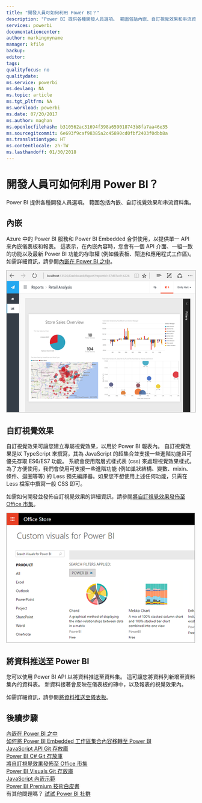 ```yaml
---
title: "開發人員可如何利用 Power BI？"
description: "Power BI 提供各種開發人員選項。 範圍包括內嵌、自訂視覺效果和串流資料集。"
services: powerbi
documentationcenter: 
author: markingmyname
manager: kfile
backup: 
editor: 
tags: 
qualityfocus: no
qualitydate: 
ms.service: powerbi
ms.devlang: NA
ms.topic: article
ms.tgt_pltfrm: NA
ms.workload: powerbi
ms.date: 07/20/2017
ms.author: maghan
ms.openlocfilehash: b310562ac31694f398a659018743b8fa7aa46e35
ms.sourcegitcommit: 6e693f9caf98385a2c45890cd0fbf2403f0dbb8a
ms.translationtype: HT
ms.contentlocale: zh-TW
ms.lasthandoff: 01/30/2018
---
```

# <a name="what-can-developers-do-with-power-bi"></a>開發人員可如何利用 Power BI？
Power BI 提供各種開發人員選項。 範圍包括內嵌、自訂視覺效果和串流資料集。

## <a name="embedding"></a>內嵌
Azure 中的 Power BI 服務和 Power BI Embedded 合併使用，以提供單一 API 來內嵌儀表板和報表。 這表示，在內嵌內容時，您會有一個 API 介面、一組一致的功能以及最新 Power BI 功能的存取權 (例如儀表板、閘道和應用程式工作區)。 如需詳細資訊，請參閱[內嵌在 Power BI 之中](embedding.md)。

![](media/what-can-you-do/powerbi-embed-sample.png)

## <a name="custom-visuals"></a>自訂視覺效果
自訂視覺效果可讓您建立專屬視覺效果，以用於 Power BI 報表內。 自訂視覺效果是以 TypeScript 來撰寫，其為 JavaScript 的超集合並支援一些進階功能且可優先存取 ES6/ES7 功能。 系統會使用階層式樣式表 (css) 來處理視覺效果樣式。 為了方便使用，我們會使用可支援一些進階功能 (例如巢狀結構、變數、mixin、條件、迴圈等等) 的 Less 預先編譯器。如果您不想使用上述任何功能，只需在 Less 檔案中撰寫一般 CSS 即可。

如需如何開發並發佈自訂視覺效果的詳細資訊，請參閱[將自訂視覺效果發佈至 Office 市集](office-store.md)。

![](media/what-can-you-do/powerbi-custom-visual-store.png)

## <a name="push-data-into-power-bi"></a>將資料推送至 Power BI
您可以使用 Power BI API 以將資料推送至資料集。 這可讓您將資料列新增至資料集內的資料表。 新資料接著會反映在儀表板的磚中，以及報表的視覺效果內。

如需詳細資訊，請參閱[將資料推送至儀表板](walkthrough-push-data.md)。

## <a name="next-steps"></a>後續步驟
[內嵌在 Power BI 之中](embedding.md)  
[如何將 Power BI Embedded 工作區集合內容移轉至 Power BI](migrate-from-powerbi-embedded.md)  
[JavaScript API Git 存放庫](https://github.com/Microsoft/PowerBI-JavaScript)  
[Power BI C# Git 存放庫](https://github.com/Microsoft/PowerBI-CSharp)  
[將自訂視覺效果發佈至 Office 市集](office-store.md)  
[Power BI Visuals Git 存放庫](https://github.com/Microsoft/PowerBI-visuals)  
[JavaScript 內嵌示範](https://microsoft.github.io/PowerBI-JavaScript/demo/)  
[Power BI Premium 技術白皮書](https://aka.ms/pbipremiumwhitepaper)  
有其他問題嗎？ [試試 Power BI 社群](http://community.powerbi.com/)

